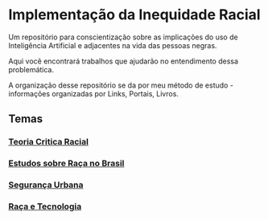 # Implementação da Inequidade Racial

Um repositório para conscientização sobre as implicações do uso de Inteligência Artificial e adjacentes na vida das pessoas negras.

Aqui você encontrará trabalhos que ajudarão no entendimento dessa problemática.

A organização desse repositório se da por meu método de estudo - informações organizadas por Links, Portais, Livros.

## Temas

### [Teoria Critica Racial](teoria-critica-racial.md)

### [Estudos sobre Raça no Brasil](estudos-raca-brasil.md)

### [Segurança Urbana](seguranca-urbana.md)

### [Raça e Tecnologia](raca-tecnologia.md)


